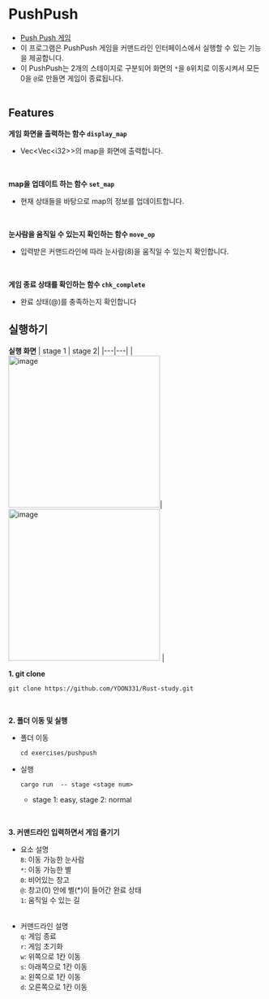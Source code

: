 # PushPush  
- [Push Push 게임](https://flasharch.com/en/archive/play/ea901d336b660426ef35e2ccf4170666)
- 이 프로그램은 PushPush 게임을 커맨드라인 인터페이스에서 실행할 수 있는 기능을 제공합니다.   
- 이 PushPush는 2개의 스테이지로 구분되어 화면의 `*`을 `0`위치로 이동시켜서 모든 0을 `@`로 만들면 게임이 종료됩니다.   <br/><br/>

## Features
**게임 화면을 출력하는 함수 `display_map`**   
  - Vec\<Vec\<i32>>의 map을 화면에 출력합니다.   
  <br/>   

**map을 업데이트 하는 함수 `set_map`**   
  - 현재 상태들을 바탕으로 map의 정보를 업데이트합니다.   
  <br/>   

**눈사람을 움직일 수 있는지 확인하는 함수 `move_op`**   
  - 입력받은 커맨드라인에 따라 눈사람(8)을 움직일 수 있는지 확인합니다.   
  <br/>   

**게임 종료 상태를 확인하는 함수 `chk_complete`**   
  - 완료 상태(@)를 충족하는지 확인합니다


## 실행하기

**실행 화면**
  | stage 1 | stage 2|
  |---|---|
  | <img width="299" alt="image" src="https://github.com/user-attachments/assets/b3defde6-3e7b-4280-84b4-61ab48a831bd">| <img width="299" alt="image" src="https://github.com/user-attachments/assets/642efa63-af8a-4d66-860c-4ca8393b33e4"> |

**1. git clone**
  ~~~
  git clone https://github.com/YOON331/Rust-study.git
  ~~~
<br/>

**2. 폴더 이동 및 실행**
  - 폴더 이동
    ~~~
    cd exercises/pushpush
    ~~~
  - 실행 
    ~~~
    cargo run  -- stage <stage num>
    ~~~
    - stage 1: easy, stage 2: normal
<br/>

**3. 커맨드라인 입력하면서 게임 즐기기**  
- 요소 설명   
`8`: 이동 가능한 눈사람   
`*`: 이동 가능한 별  
`0`: 비어있는 창고     
`@`: 창고(0) 안에 별(*)이 들어간 완료 상태   
`1`: 움직일 수 있는 길   <br/><br/>

- 커맨드라인 설명   
`q`: 게임 종료   
`r`: 게임 초기화  
`w`: 위쪽으로 1칸 이동   
`s`: 아래쪽으로 1칸 이동      
`a`: 왼쪽으로 1칸 이동   
`d`: 오른쪽으로 1칸 이동
